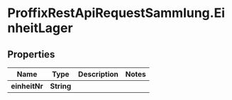 # ProffixRestApiRequestSammlung.EinheitLager

## Properties
Name | Type | Description | Notes
------------ | ------------- | ------------- | -------------
**einheitNr** | **String** |  | 


